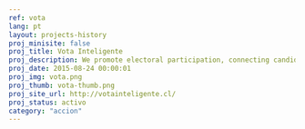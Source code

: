 ```yaml
---
ref: vota
lang: pt
layout: projects-history
proj_minisite: false
proj_title: Vota Inteligente
proj_description: We promote electoral participation, connecting candidates and citizens in a friendly, intuitive website. It centralizes information about different candidates and their stances on key issues, while it also allows them to receive citizen proposals that they can incorporate into their government agendas.
proj_date: 2015-08-24 00:00:01
proj_img: vota.png
proj_thumb: vota-thumb.png
proj_site_url: http://votainteligente.cl/
proj_status: activo
category: "accion"
---
```

